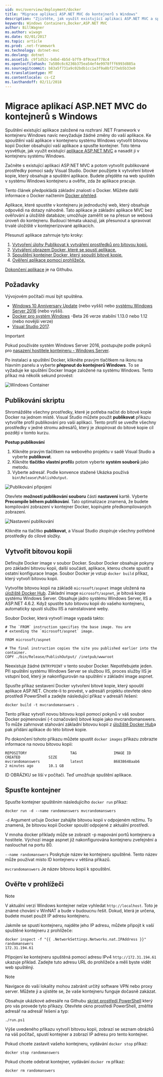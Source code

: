 ```yaml
---
uid: mvc/overview/deployment/docker
title: "Migrace aplikací ASP.NET MVC do kontejnerů s Windows"
description: "Zjistěte, jak využít existující aplikaci ASP.NET MVC a spustíte ho v systému Windows kontejner Docker"
keywords: Windows Containers,Docker,ASP.NET MVC
author: BillWagner
ms.author: wiwagn
ms.date: 02/01/2017
ms.topic: article
ms.prod: .net-framework
ms.technology: dotnet-mvc
ms.devlang: dotnet
ms.assetid: c9f1d52c-b4bd-4b5d-b7f9-8f9ceaf778c4
ms.openlocfilehash: 7a580c6c6236b375ea54ef4e9978fff6993d885a
ms.sourcegitcommit: b83a5f731a9c02bdb1cc1e3f9a8bf273eb5b33e0
ms.translationtype: MT
ms.contentlocale: cs-CZ
ms.lasthandoff: 02/11/2018
---
```

# <a name="migrating-aspnet-mvc-applications-to-windows-containers"></a>Migrace aplikací ASP.NET MVC do kontejnerů s Windows

Spuštění existující aplikace založené na rozhraní .NET Framework v kontejneru Windows navíc nevyžaduje žádné změny do vaší aplikace. Ke spouštění vaší aplikace v kontejneru systému Windows vytvořit bitovou kopii Docker obsahující vaší aplikace a spusťte kontejner. Toto téma vysvětluje, jak využít existující [aplikace ASP.NET MVC](http://www.asp.net/mvc) a nasadit ji v kontejneru systému Windows.

Začněte s existující aplikaci ASP.NET MVC a potom vytvořit publikované prostředky pomocí sady Visual Studio. Docker použijete k vytvoření bitové kopie, který obsahuje a spuštění aplikace. Budete přejděte na web spuštěn v systému Windows kontejneru a ověřte, zda že aplikace pracuje.

Tento článek předpokládá základní znalosti o Docker. Můžete další informace o Docker načtením [Docker přehled](https://docs.docker.com/engine/understanding-docker/).

Aplikace, které spustíte v kontejneru je jednoduchý web, který obsahuje odpovědi na dotazy náhodně. Tato aplikace je základní aplikace MVC bez ověřování a úložiště databáze; umožňuje zaměřit se na přesun se webová úroveň do kontejneru. Budoucí témata ukazují, jak přesunout a spravovat trvalé úložiště v kontejnerizované aplikacích.

Přesunutí aplikace zahrnuje tyto kroky:

1. [Vytvoření úlohy Publikovat k vytváření prostředků pro bitovou kopii.](#publish-script)
1. [Vytváření obrazem Docker, které se spustí aplikace.](#build-the-image)
1. [Spouštění kontejner Docker, který spouští bitové kopie.](#start-a-container)
1. [Ověření aplikace pomocí prohlížeče.](#verify-in-the-browser)

[Dokončení aplikace](https://github.com/dotnet/docs/tree/master/samples/framework/docker/MVCRandomAnswerGenerator) je na Githubu.

## <a name="prerequisites"></a>Požadavky

Vývojovém počítači musí být spuštěna.

- [Windows 10 Anniversary Update](https://www.microsoft.com/software-download/windows10/) (nebo vyšší) nebo [systému Windows Server 2016](https://www.microsoft.com/cloud-platform/windows-server) (nebo vyšší).
- [Docker pro systém Windows](https://docs.docker.com/docker-for-windows/) -Beta 26 verze stabilní 1.13.0 nebo 1.12 (nebo novější verze)
- [Visual Studio 2017](https://www.visualstudio.com/visual-studio-homepage-vs.aspx).

> [!IMPORTANT]
> Pokud používáte systém Windows Server 2016, postupujte podle pokynů pro [nasazení hostitele kontejneru - Windows Server](https://msdn.microsoft.com/virtualization/windowscontainers/deployment/deployment).

Po instalaci a spuštění Docker, klikněte pravým tlačítkem na ikonu na hlavním panelu a vyberte **přepnout do kontejnerů Windows**. To se vyžaduje ke spuštění Docker Image založené na systému Windows. Tento příkaz má několik sekund provést:

![Windows Container][windows-container]

## <a name="publish-script"></a>Publikování skriptu

Shromážděte všechny prostředky, které je potřeba načíst do bitové kopie Docker na jednom místě. Visual Studio můžete použít **publikovat** příkazu vytvoříte profil publikování pro vaši aplikaci. Tento profil se uveďte všechny prostředky v jedné stromu adresářů, který je zkopírovat do bitové kopie cíl později v tomto kurzu.

**Postup publikování**

1. Klikněte pravým tlačítkem na webového projektu v sadě Visual Studio a vyberte **publikovat**.
1. Klikněte **tlačítko vlastní profil**a potom vyberte **systém souborů** jako metodu.
1. Vyberte adresář. Podle konvence stažené Ukázka používá `bin\Release\PublishOutput`.

![Publikování připojení][publish-connection]

Otevřete **možností publikování souboru** části **nastavení** kartě. Vyberte **Precompile během publikování**. Tato optimalizace znamená, že budete kompilování zobrazení v kontejner Docker, kopírujete předkompilovaných zobrazení.

![Nastavení publikování][publish-settings]

Klikněte na tlačítko **publikovat**, a Visual Studio zkopíruje všechny potřebné prostředky do cílové složky.

## <a name="build-the-image"></a>Vytvořit bitovou kopii

Definujte Docker image v soubor Docker. Soubor Docker obsahuje pokyny pro základní bitovou kopii, další součásti, aplikace, kterou chcete spustit a ostatní konfigurace Image.  Soubor Docker je vstup `docker build` příkaz, který vytvoří bitovou kopii.

Vytvoříte bitovou kopii na základě `microsoft/aspnet` image uložená na [úložiště Docker Hub](https://hub.docker.com/r/microsoft/aspnet/).
Základní image `microsoft/aspnet`, je bitová kopie systému Windows Server. Obsahuje jádro systému Windows Server, IIS a ASP.NET 4.6.2. Když spustíte tuto bitovou kopii do vašeho kontejneru, automaticky spustí službu IIS a nainstalované weby.

Soubor Docker, která vytvoří image vypadá takto:

```console
# The `FROM` instruction specifies the base image. You are
# extending the `microsoft/aspnet` image.

FROM microsoft/aspnet

# The final instruction copies the site you published earlier into the container.
COPY ./bin/Release/PublishOutput/ /inetpub/wwwroot
```

Neexistuje žádné `ENTRYPOINT` v tento soubor Docker. Nepotřebujete jeden. Při spuštění systému Windows Server se službou IIS, proces služby IIS je vstupní bod, který je nakonfigurován na spuštění v základní image aspnet.

Spusťte příkaz sestavení Docker vytvoření bitové kopie, který spouští aplikace ASP.NET. Chcete-li to provést, v adresáři projektu otevřete okno prostředí PowerShell a zadejte následující příkaz v adresáři řešení:

```console
docker build -t mvcrandomanswers .
```

Tento příkaz vytvoří novou bitovou kopii pomocí pokynů v váš soubor Docker pojmenování (-t označování) bitové kopie jako mvcrandomanswers. To může zahrnovat stahování základní bitovou kopii z [úložiště Docker Hub](http://hub.docker.com)a pak přidání aplikace do této bitové kopie.

Po dokončení tohoto příkazu můžete spustit `docker images` příkazu zobrazte informace na novou bitovou kopii:

```console
REPOSITORY                    TAG                 IMAGE ID            CREATED             SIZE
mvcrandomanswers              latest              86838648aab6        2 minutes ago       10.1 GB
```

ID OBRÁZKU se liší v počítači. Teď umožňuje spuštění aplikace.

## <a name="start-a-container"></a>Spusťte kontejner

Spusťte kontejner spuštěním následujícího `docker run` příkaz:

```console
docker run -d --name randomanswers mvcrandomanswers
```

`-d` Argument určuje Docker zahájíte bitovou kopii v odpojeném režimu. To znamená, že bitovou kopii Docker spouští odpojené z aktuální prostředí.

V mnoha docker příklady může se zobrazit -p mapování portů kontejneru a hostitele. Výchozí image aspnet již nakonfigurována kontejneru zveřejnění a naslouchat na portu 80. 

`--name randomanswers` Poskytuje název ke kontejneru spuštěné. Tento název může používat místo ID kontejneru v většina příkazů.

`mvcrandomanswers` Je název bitovou kopii k spouštění.

## <a name="verify-in-the-browser"></a>Ověřte v prohlížeči

> [!NOTE]
> V aktuální verzi Windows kontejner nelze vyhledat `http://localhost`.
> Toto je známé chování v WinNAT a bude v budoucnu řešit. Dokud, která je určena, budete muset použít IP adresu kontejneru.

Jakmile se spustí kontejneru, najděte jeho IP adresu, můžete připojit k vaší spuštěné kontejneru z prohlížeče:

```console
docker inspect -f "{{ .NetworkSettings.Networks.nat.IPAddress }}" randomanswers
172.31.194.61
```

Připojení ke kontejneru spuštěná pomocí adresu IPv4 `http://172.31.194.61` ukazuje příklad. Zadejte tuto adresu URL do prohlížeče a měli byste vidět web spuštěný.

> [!NOTE]
> Navigace do vaší lokality mohou zabránit určitý software VPN nebo proxy server.
> Můžete ji a ujistěte se, že vaše kontejneru funguje dočasně zakázat.

Obsahuje ukázkové adresáře na Githubu [skript prostředí PowerShell](https://github.com/dotnet/docs/tree/master/samples/framework/docker/MVCRandomAnswerGenerator/run.ps1) který pro vás provede tyto příkazy. Otevřete okno prostředí PowerShell, změňte adresář na adresář řešení a typ:

```console
./run.ps1
```

Výše uvedeného příkazu vytvoří bitovou kopii, zobrazí se seznam obrázků na váš počítač, spustí kontejner a zobrazí IP adresu pro tento kontejner.

Pokud chcete zastavit vašeho kontejneru, vydávání `docker
stop` příkaz:

```console
docker stop randomanswers
```

Pokud chcete odebrat kontejner, vydávání `docker rm` příkaz:

```console
docker rm randomanswers
```

[windows-container]: media/aspnetmvc/SwitchContainer.png "Přepněte do kontejneru systému Windows"
[publish-connection]: media/aspnetmvc/PublishConnection.png "Publikovat do systému souborů"
[publish-settings]: media/aspnetmvc/PublishSettings.png "Nastavení publikování"
